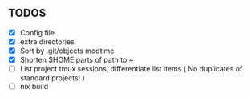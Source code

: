 ## TODOS
- [x] Config file
- [x] extra directories
- [x] Sort by .git/objects modtime
- [x] Shorten $HOME parts of path to ~
- [ ] List project tmux sessions, differentiate list items ( No duplicates of standard projects! )
- [ ] nix build
